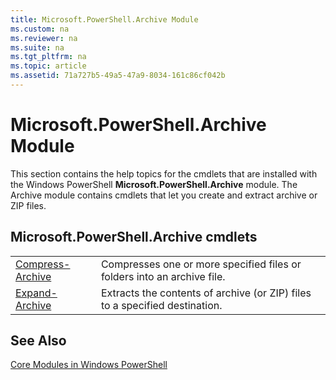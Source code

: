 ```yaml
---
title: Microsoft.PowerShell.Archive Module
ms.custom: na
ms.reviewer: na
ms.suite: na
ms.tgt_pltfrm: na
ms.topic: article
ms.assetid: 71a727b5-49a5-47a9-8034-161c86cf042b
---
```

# Microsoft.PowerShell.Archive Module
This section contains the help topics for the cmdlets that are installed with the Windows PowerShell **Microsoft.PowerShell.Archive** module. The Archive module contains cmdlets that let you create and extract archive or ZIP files.

## Microsoft.PowerShell.Archive cmdlets

|||
|-|-|
|[Compress-Archive](http://technet.microsoft.com/library/dn841358.aspx)|Compresses one or more specified files or folders into an archive file.|
|[Expand-Archive](http://technet.microsoft.com/library/dn841359.aspx)|Extracts the contents of archive (or ZIP) files to a specified destination.|

## See Also
[Core Modules in Windows PowerShell](http://technet.microsoft.com/library/hh847741.aspx)


